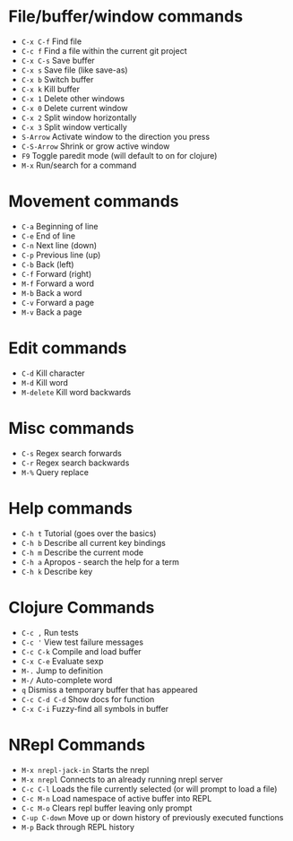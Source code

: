 File/buffer/window commands
===========================
* `C-x C-f`     Find file
* `C-c f`       Find a file within the current git project
* `C-x C-s`     Save buffer
* `C-x s`       Save file (like save-as)
* `C-x b`       Switch buffer
* `C-x k`       Kill buffer
* `C-x 1`       Delete other windows
* `C-x 0`       Delete current window
* `C-x 2`       Split window horizontally
* `C-x 3`       Split window vertically
* `S-Arrow`     Activate window to the direction you press
* `C-S-Arrow`   Shrink or grow active window
* `F9`          Toggle paredit mode (will default to on for clojure)
* `M-x`         Run/search for a command

Movement commands
=================
* `C-a`         Beginning of line
* `C-e`         End of line
* `C-n`         Next line (down)
* `C-p`         Previous line (up)
* `C-b`         Back (left)
* `C-f`         Forward (right)
* `M-f`         Forward a word
* `M-b`         Back a word
* `C-v`         Forward a page
* `M-v`         Back a page

Edit commands
=============
* `C-d`         Kill character
* `M-d`         Kill word
* `M-delete`    Kill word backwards

Misc commands
=============
* `C-s`         Regex search forwards
* `C-r`         Regex search backwards
* `M-%`         Query replace

Help commands
=============
* `C-h t`     Tutorial (goes over the basics)
* `C-h b`     Describe all current key bindings
* `C-h m`     Describe the current mode
* `C-h a`     Apropos - search the help for a term
* `C-h k`     Describe key

Clojure Commands
================
* `C-c ,`          Run tests
* `C-c '`          View test failure messages
* `C-c C-k`        Compile and load buffer
* `C-x C-e`        Evaluate sexp
* `M-.`            Jump to definition
* `M-/`            Auto-complete word
* `q`              Dismiss a temporary buffer that has appeared
* `C-c C-d C-d`    Show docs for function
* `C-x C-i`        Fuzzy-find all symbols in buffer

NRepl Commands
==============
* `M-x nrepl-jack-in` Starts the nrepl
* `M-x nrepl`         Connects to an already running nrepl server
* `C-c C-l`           Loads the file currently selected (or will prompt to load a file)
* `C-c M-n`           Load namespace of active buffer into REPL
* `C-c M-o`           Clears repl buffer leaving only prompt
* `C-up C-down`       Move up or down history of previously executed functions
* `M-p`               Back through REPL history

